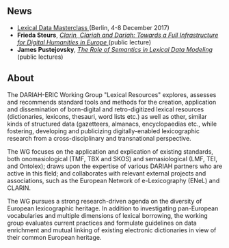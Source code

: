 ## News

- [Lexical Data Masterclass ](/Pages/LexMC-Berlin/LexMC-Berlin.md) (Berlin, 4-8 December 2017)
- **Frieda Steurs**, [_Clarin, Clariah and Dariah: Towards a Full Infrastructure for Digital Humanities in Europe_ ](/Pages/LexMC-Berlin/LexMC-Steurs.md)  (public lecture)
- **James Pustejovsky**, [_The Role of Semantics in Lexical Data Modeling_](/Pages/LexMC-Berlin/LexMC-Steurs.md) (public lectures)

## About

The DARIAH-ERIC Working Group "Lexical Resources" explores, assesses and recommends standard tools and methods for the creation, application and dissemination of born-digital and retro-digitized lexical resources (dictionaries, lexicons, thesauri, word lists etc.) as well as other, similar kinds of structured data (gazetteers, almanacs, encyclopaedias etc., while fostering, developing and publicizing digitally-enabled lexicographic research from a cross-disciplinary and transnational perspective.

The WG focuses on the application and explication of existing standards, both onomasiological (TMF, TBX and SKOS) and semasiological (LMF, TEI, and Ontolex); draws upon the expertise of various DARIAH partners who are active in this field; and collaborates with relevant external projects and associations, such as the European Network of e-Lexicography (ENeL) and CLARIN.

The WG pursues a strong research-driven agenda on the diversity of European lexicographic heritage. In addition to investigating pan-European vocabularies and multiple dimensions of lexical borrowing, the working group evaluates current practices and formulate guidelines on data enrichment and mutual linking of existing electronic dictionaries in view of their common European heritage.
